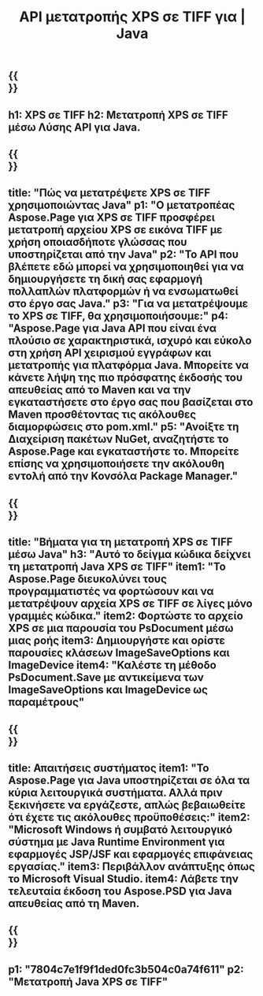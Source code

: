 ﻿---
translation: true
template: /_templates/_conversion-child-java.md
title: API μετατροπής XPS σε TIFF για | Java
url: /java/conversion/xps-to-tiff/
description: Δείγμα κώδικα μετατροπής Java για μορφή XPS σε αρχείο TIFF. Χρησιμοποιήστε αυτό το παράδειγμα κώδικα για να μετατρέψετε XPS σε TIFF σε οποιαδήποτε εφαρμογή που βασίζεται σε Web ή Desktop Java.
informat: XPS
outformat: TIFF
otherformats: EPS PS
---

{{<section banner>}}
---
h1: XPS σε TIFF
h2: Μετατροπή XPS σε TIFF μέσω Λύσης API για Java.
---

{{<section overview>}}
---
title: "Πώς να μετατρέψετε XPS σε TIFF χρησιμοποιώντας Java"
p1: "Ο μετατροπέας Aspose.Page για XPS σε TIFF προσφέρει μετατροπή αρχείου XPS σε εικόνα TIFF με χρήση οποιασδήποτε γλώσσας που υποστηρίζεται από την Java"
p2: "Το API που βλέπετε εδώ μπορεί να χρησιμοποιηθεί για να δημιουργήσετε τη δική σας εφαρμογή πολλαπλών πλατφορμών ή να ενσωματωθεί στο έργο σας Java."
p3: "Για να μετατρέψουμε το XPS σε TIFF, θα χρησιμοποιήσουμε:"
p4: "Aspose.Page για Java API που είναι ένα πλούσιο σε χαρακτηριστικά, ισχυρό και εύκολο στη χρήση API χειρισμού εγγράφων και μετατροπής για πλατφόρμα Java. Μπορείτε να κάνετε λήψη της πιο πρόσφατης έκδοσής του απευθείας από το Maven και να την εγκαταστήσετε στο έργο σας που βασίζεται στο Maven προσθέτοντας τις ακόλουθες διαμορφώσεις στο pom.xml."
p5: "Ανοίξτε τη Διαχείριση πακέτων NuGet, αναζητήστε το Aspose.Page και εγκαταστήστε το. Μπορείτε επίσης να χρησιμοποιήσετε την ακόλουθη εντολή από την Κονσόλα Package Manager."
---

{{<section feature1>}}
---
title: "Βήματα για τη μετατροπή XPS σε TIFF μέσω Java"
h3: "Αυτό το δείγμα κώδικα δείχνει τη μετατροπή Java XPS σε TIFF"
item1: "Το Aspose.Page διευκολύνει τους προγραμματιστές να φορτώσουν και να μετατρέψουν αρχεία XPS σε TIFF σε λίγες μόνο γραμμές κώδικα."
item2: Φορτώστε το αρχείο XPS σε μια παρουσία του PsDocument μέσω μιας ροής
item3: Δημιουργήστε και ορίστε παρουσίες κλάσεων ImageSaveOptions και ImageDevice
item4: "Καλέστε τη μέθοδο PsDocument.Save με αντικείμενα των ImageSaveOptions και ImageDevice ως παραμέτρους"
---

{{<section feature2>}}
---
title: Απαιτήσεις συστήματος
item1: "Το Aspose.Page για Java υποστηρίζεται σε όλα τα κύρια λειτουργικά συστήματα. Αλλά πριν ξεκινήσετε να εργάζεστε, απλώς βεβαιωθείτε ότι έχετε τις ακόλουθες προϋποθέσεις:"
item2: "Microsoft Windows ή συμβατό λειτουργικό σύστημα με Java Runtime Environment για εφαρμογές JSP/JSF και εφαρμογές επιφάνειας εργασίας."
item3: Περιβάλλον ανάπτυξης όπως το Microsoft Visual Studio.
item4: Λάβετε την τελευταία έκδοση του Aspose.PSD για Java απευθείας από τη Maven.
---

{{<section gist>}}
---
p1: "7804c7e1f9f1ded0fc3b504c0a74f611"
p2: "Μετατροπή Java XPS σε TIFF"
---
